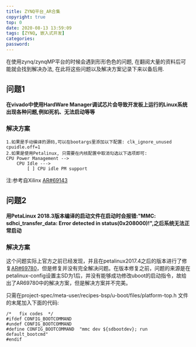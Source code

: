 ```yaml
---
title: ZYNQ平台_AR合集
copyright: true
top: 0
date: 2020-08-13 13:59:09
tags: [ZYNQ, 嵌入式开发]
categories:
password:
---
```

在使用zynq/zynqMP平台的时候会遇到形形色色的问题, 在翻阅大量的资料后可能就会找到解决办法, 在此将这些问题以及解决方案记录下来以备后用.

<!-- more -->

## 问题1
**在vivado中使用HardWare Manager调试芯片会导致开发板上运行的Linux系统出现各种问题,例如死机、无法启动等等**

### 解决方案
```
1.如果是手动编译的源码,可以在bootargs里添加以下配置: clk_ignore_unused cpuidle.off=1
2.如果是使用Petalinux, 只需要在内核配置中取消勾选以下选项即可:
CPU Power Management --> 
    CPU Idle --->
        [ ] CPU idle PM support
```
注:参考自Xilinx [AR#69143](https://www.xilinx.com/support/answers/69143.html)

## 问题2
**用PetaLinux 2018.3版本编译的启动文件在启动时会报错:"MMC:   sdhci_transfer_data: Error detected in status(0x208000)!",之后系统无法正常启动**

### 解决方案
这个问题实际上官方之前已经发现，并且在petalinux2017.4之后的版本进行了修复[AR#69780](https://www.xilinx.com/support/answers/69780.html?tdsourcetag=s_pcqq_aiomsg)，但是修复并没有完全解决问题。在版本修复之前，问题的来源是在petalinux-config设置主SD为1后，并没有能够成功修改uboot的启动指令，故给出了AR69780中的解决方案，但是解决方案并不完美。

只需在project-spec/meta-user/recipes-bsp/u-boot/files/platform-top.h 文件的末尾加入下面的代码:
```
/*   fix codes  */
#ifdef CONFIG_BOOTCOMMAND
#undef CONFIG_BOOTCOMMAND
#define CONFIG_BOOTCOMMAND	"mmc dev ${sdbootdev}; run default_bootcmd"
#endif
```
